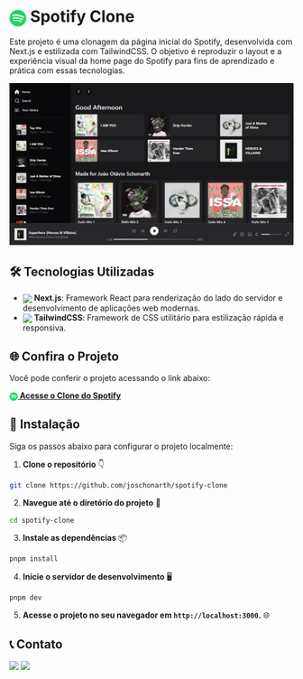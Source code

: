 # <img src="assets/spotify-logo.png" width="30" align="center"/> Spotify Clone

Este projeto é uma clonagem da página inicial do Spotify, desenvolvida com Next.js e estilizada com TailwindCSS. O objetivo é reproduzir o layout e a experiência visual da home page do Spotify para fins de aprendizado e prática com essas tecnologias.

<div align="center">

[![Spotify Clone](assets/spotify-home.png)](https://spotify-clone-joschonarth-projects.vercel.app/)

</div>

## 🛠️ Tecnologias Utilizadas

- [<img src="https://skillicons.dev/icons?i=next&theme=dark" width="25" align="center">](https://nextjs.org/) **Next.js**: Framework React para renderização do lado do servidor e desenvolvimento de aplicações web modernas.
- [<img src="https://skillicons.dev/icons?i=tailwind&theme=dark" width="25" align="center">](https://tailwindcss.com/) **TailwindCSS**: Framework de CSS utilitário para estilização rápida e responsiva.

## 🌐 Confira o Projeto

Você pode conferir o projeto acessando o link abaixo:

[**<img src="assets/spotify-logo.png" width="15" align="center"/> Acesse o Clone do Spotify**](https://spotify-clone-joschonarth-projects.vercel.app/)


## 🚀 Instalação

Siga os passos abaixo para configurar o projeto localmente:

1. **Clone o repositório** 👇

```bash
git clone https://github.com/joschonarth/spotify-clone
```

2. **Navegue até o diretório do projeto** 📁

```bash
cd spotify-clone
```

3. **Instale as dependências** 📦

```bash
pnpm install
```

4. **Inicie o servidor de desenvolvimento** 🖥️

```bash
pnpm dev
```

5. **Acesse o projeto no seu navegador em `http://localhost:3000`.** 🌐


## 📞 Contato 

<div>
    <a href="https://www.linkedin.com/in/joschonarth/" target="_blank"><img src="https://img.shields.io/badge/LinkedIn-0077B5?style=for-the-badge&logo=linkedin&logoColor=white" target="_blank"></a>
    <a href="mailto:joschonarth@gmail.com" target="_blank"><img src="https://img.shields.io/badge/Gmail-D14836?style=for-the-badge&logo=gmail&logoColor=white" target="_blank"></a>
</div>